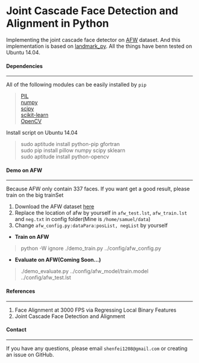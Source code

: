 Joint Cascade Face Detection and Alignment in Python
====
Implementing the joint cascade face detector on [AFW](http://ibug.doc.ic.ac.uk/resources/facial-point-annotations/) dataset. And this implementation is based on [landmark_py](https://github.com/FacialLandmark/landmark_py). All the things have benn tested on Ubuntu 14.04.


#### __Dependencies__    
---    
       
All of the following modules can be easily installed by `pip`    
> [PIL](http://www.pythonware.com/products/pil/)    
> [numpy](http://www.numpy.org/)    
> [scipy](http://www.scipy.org/)    
> [scikit-learn](http://scikit-learn.org/stable/)    
> [OpenCV](http://opencv.org/) 

Install script on Ubuntu 14.04   
>sudo aptitude install python-pip gfortran     
>sudo pip install pillow numpy scipy sklearn    
>sudo aptitude install python-opencv


#### __Demo on AFW__    
---    

Because AFW only contain 337 faces. If you want get a good result, please train on the big trainSet

1. Download the AFW dataset [here](http://ibug.doc.ic.ac.uk/resources/facial-point-annotations/)
2. Replace the location of afw by yourself in `afw_test.lst`, `afw_train.lst` and `neg.txt` in config folder(Mine is `/home/samuel/data`)
3. Change `afw_config.py:dataPara:posList, negList` by yourself       

* __Train on AFW__     
>python -W ignore ./demo_train.py ../config/afw_config.py    

* __Evaluate on AFW(Coming Soon...)__       
>./demo_evaluate.py  ../config/afw_model/train.model  ../config/afw_test.lst       


#### __References__    
---    
1. Face Alignment at 3000 FPS via Regressing Local Binary Features    
2. Joint Cascade Face Detection and Alignment    


#### __Contact__    
---    
If you have any questions, please email `shenfei1208@gmail.com` or creating an issue on GitHub.
